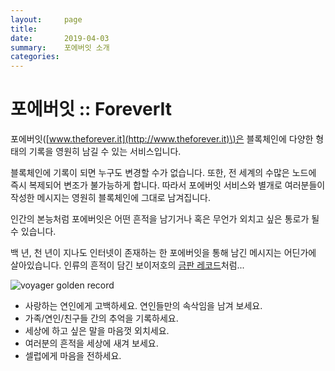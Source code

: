 ```yaml
---
layout:     page
title:      
date:       2019-04-03
summary:    포에버잇 소개
categories:
---
```

# 포에버잇 :: ForeverIt

포에버잇\([www.theforever.it](http://www.theforever.it)\)은 블록체인에 다양한 형태의 기록을 영원히 남길 수 있는 서비스입니다.

블록체인에 기록이 되면 누구도 변경할 수가 없습니다. 또한, 전 세계의 수많은 노드에 즉시 복제되어 변조가 불가능하게 합니다. 따라서 포에버잇 서비스와 별개로 여러분들이 작성한 메시지는 영원히 블록체인에 그대로 남겨집니다.

인간의 본능처럼 포에버잇은 어떤 흔적을 남기거나 혹은 무언가 외치고 싶은 통로가 될 수 있습니다.

백 년, 천 년이 지나도 인터넷이 존재하는 한 포에버잇을 통해 남긴 메시지는 어딘가에 살아있습니다. 인류의 흔적이 담긴 보이저호의 [금판 레코드](https://ko.wikipedia.org/wiki/%EB%B3%B4%EC%9D%B4%EC%A0%80_%EA%B8%88%EC%A0%9C_%EC%9D%8C%EB%B0%98)처럼...

![voyager golden record](https://blobscdn.gitbook.com/v0/b/gitbook-28427.appspot.com/o/assets%2F-LbOM2vFK1LFnS7KDu5H%2F-LbYGJgZFKxa73akN1uh%2F-LbYGRu94ixamo6bV-Np%2Fgolden_record.jpg?alt=media&token=a036b60c-ddbc-409c-a982-b6d9078ec274)

* 사랑하는 연인에게 고백하세요. 연인들만의 속삭임을 남겨 보세요.
* 가족/연인/친구들 간의 추억을 기록하세요.
* 세상에 하고 싶은 말을 마음껏 외치세요.
* 여러분의 흔적을 세상에 새겨 보세요.
* 셀럽에게 마음을 전하세요.

